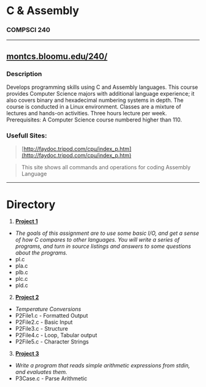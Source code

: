 # C &amp; Assembly
### COMPSCI 240

--------------------
[montcs.bloomu.edu/240/](https://montcs.bloomu.edu/240/)
--------------------
### Description  
Develops programming skills using C and Assembly languages. This course provides Computer Science majors with additional language experience; it also covers binary and hexadecimal numbering systems in depth. The course is conducted in a Linux environment. Classes are a mixture of lectures and hands-on activities. Three hours lecture per week. Prerequisites: A Computer Science course numbered higher than 110.
### Usefull Sites:
> [http://faydoc.tripod.com/cpu/index_p.htm](http://faydoc.tripod.com/cpu/index_p.htm)

> This site shows all commands and operations for coding Assembly Language

---
Directory
=========
1. **[Project 1](https://github.com/riodw/C-Assembly/tree/master/Project%201)**
  * *The goals of this assignment are to use some basic I/O, and get a sense of how C compares to other languages. You will write a series of programs, and turn in source listings and answers to some questions about the programs.*
  * pl.c
  * pla.c
  * plb.c
  * plc.c
  * pld.c
2. **[Project 2](https://github.com/riodw/C-Assembly/tree/master/Project%202)**
  * *Temperature Conversions*
  * P2File1.c - Formatted Output
  * P2File2.c - Basic Input
  * P2File3.c - Structure
  * P2File4.c - Loop, Tabular output
  * P2File5.c - Character Strings
3. **[Project 3](https://github.com/riodw/C-Assembly/tree/master/Project%203)**
  * *Write a program that reads simple arithmetic expressions from stdin, and evaluates them.*
  * P3Case.c - Parse Arithmetic
